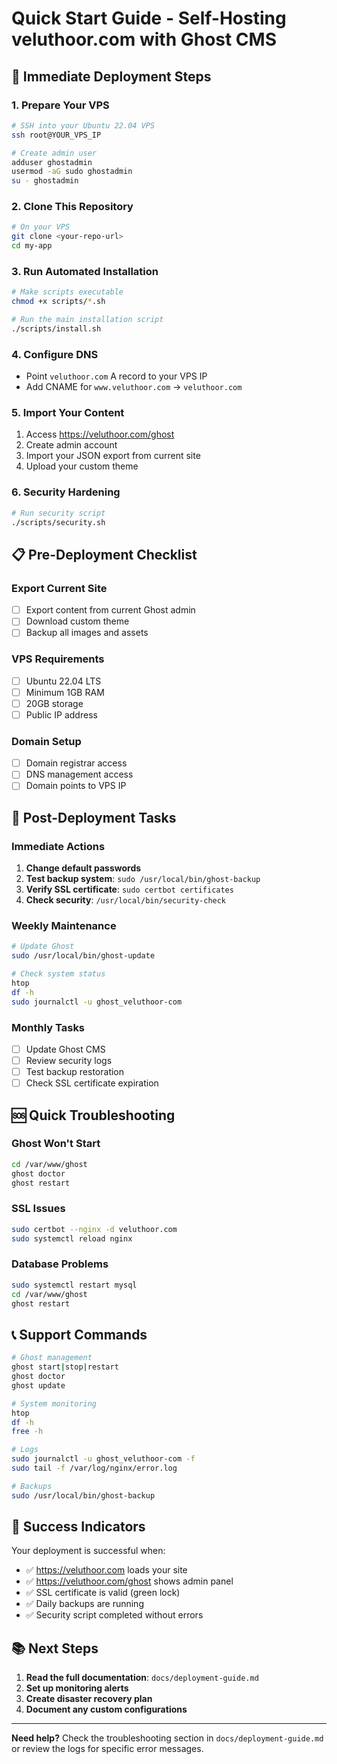 # Quick Start Guide - Self-Hosting veluthoor.com with Ghost CMS

## 🚀 Immediate Deployment Steps

### 1. Prepare Your VPS
```bash
# SSH into your Ubuntu 22.04 VPS
ssh root@YOUR_VPS_IP

# Create admin user
adduser ghostadmin
usermod -aG sudo ghostadmin
su - ghostadmin
```

### 2. Clone This Repository
```bash
# On your VPS
git clone <your-repo-url>
cd my-app
```

### 3. Run Automated Installation
```bash
# Make scripts executable
chmod +x scripts/*.sh

# Run the main installation script
./scripts/install.sh
```

### 4. Configure DNS
- Point `veluthoor.com` A record to your VPS IP
- Add CNAME for `www.veluthoor.com` → `veluthoor.com`

### 5. Import Your Content
1. Access https://veluthoor.com/ghost
2. Create admin account
3. Import your JSON export from current site
4. Upload your custom theme

### 6. Security Hardening
```bash
# Run security script
./scripts/security.sh
```

## 📋 Pre-Deployment Checklist

### Export Current Site
- [ ] Export content from current Ghost admin
- [ ] Download custom theme
- [ ] Backup all images and assets

### VPS Requirements
- [ ] Ubuntu 22.04 LTS
- [ ] Minimum 1GB RAM
- [ ] 20GB storage
- [ ] Public IP address

### Domain Setup
- [ ] Domain registrar access
- [ ] DNS management access
- [ ] Domain points to VPS IP

## 🔧 Post-Deployment Tasks

### Immediate Actions
1. **Change default passwords**
2. **Test backup system**: `sudo /usr/local/bin/ghost-backup`
3. **Verify SSL certificate**: `sudo certbot certificates`
4. **Check security**: `/usr/local/bin/security-check`

### Weekly Maintenance
```bash
# Update Ghost
sudo /usr/local/bin/ghost-update

# Check system status
htop
df -h
sudo journalctl -u ghost_veluthoor-com
```

### Monthly Tasks
- [ ] Update Ghost CMS
- [ ] Review security logs
- [ ] Test backup restoration
- [ ] Check SSL certificate expiration

## 🆘 Quick Troubleshooting

### Ghost Won't Start
```bash
cd /var/www/ghost
ghost doctor
ghost restart
```

### SSL Issues
```bash
sudo certbot --nginx -d veluthoor.com
sudo systemctl reload nginx
```

### Database Problems
```bash
sudo systemctl restart mysql
cd /var/www/ghost
ghost restart
```

## 📞 Support Commands

```bash
# Ghost management
ghost start|stop|restart
ghost doctor
ghost update

# System monitoring
htop
df -h
free -h

# Logs
sudo journalctl -u ghost_veluthoor-com -f
sudo tail -f /var/log/nginx/error.log

# Backups
sudo /usr/local/bin/ghost-backup
```

## 🎯 Success Indicators

Your deployment is successful when:
- ✅ https://veluthoor.com loads your site
- ✅ https://veluthoor.com/ghost shows admin panel
- ✅ SSL certificate is valid (green lock)
- ✅ Daily backups are running
- ✅ Security script completed without errors

## 📚 Next Steps

1. **Read the full documentation**: `docs/deployment-guide.md`
2. **Set up monitoring alerts**
3. **Create disaster recovery plan**
4. **Document any custom configurations**

---

**Need help?** Check the troubleshooting section in `docs/deployment-guide.md` or review the logs for specific error messages. 